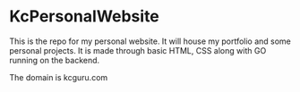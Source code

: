 # KcPersonalWebsite
This is the repo for my personal website. It will house my portfolio and some personal projects. It is made through basic HTML, CSS along with GO running on the backend. 

The domain is kcguru.com
